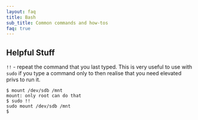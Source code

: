 ```yaml
---
layout: faq
title: Bash
sub_title: Common commands and how-tos
faq: true
---
```


## Helpful Stuff

`!!` - repeat the command that you last typed.  This is very useful to use with `sudo` if you type a command only to
then realise that you need elevated privs to run it.

```
$ mount /dev/sdb /mnt
mount: only root can do that
$ sudo !!
sudo mount /dev/sdb /mnt
$
```
